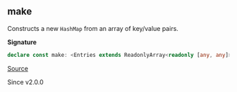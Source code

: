 ## make

Constructs a new `HashMap` from an array of key/value pairs.

**Signature**

```ts
declare const make: <Entries extends ReadonlyArray<readonly [any, any]>>(...entries: Entries) => HashMap<Entries[number] extends readonly [infer K, any] ? K : never, Entries[number] extends readonly [any, infer V] ? V : never>
```

[Source](https://github.com/Effect-TS/effect/tree/main/packages/effect/src/HashMap.ts#L116)

Since v2.0.0